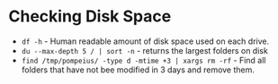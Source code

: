 # Checking Disk Space

* `df -h` - Human readable amount of disk space used on each drive.
* `du --max-depth 5 / | sort -n` - returns the largest folders on disk
* `find /tmp/pompeius/ -type d -mtime +3 | xargs rm -rf` - Find all folders that have not bee modified in 3 days and remove them.
